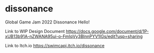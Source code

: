 # dissonance
Global Game Jam 2022 Dissonance
Hello!

Link to WIP Design Document
https://docs.google.com/document/d/1P-xUB13b91A-nZWANA95ui-o-FmIqVy3BlnnPYV1IGs/edit?usp=sharing

Link to Itch.io
https://swimcapj.itch.io/dissonance
